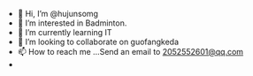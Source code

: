 - 👋 Hi, I’m @hujunsomg
- 👀 I’m interested in Badminton.
- 🌱 I’m currently learning IT
- 💞️ I’m looking to collaborate on guofangkeda
- 📫 How to reach me …Send an email to 2052552601@qq.com
- 
<!---
hujunso/hujunso is a ✨ special ✨ repository because its `README.md` (this file) appears on your GitHub profile.
You can click the Preview link to take a look at your changes.
--->
